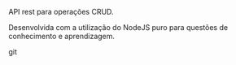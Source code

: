 <p>API rest para operações CRUD.</p>
<p>Desenvolvida com a utilização do NodeJS puro para questões de conhecimento e aprendizagem.</p>
git 